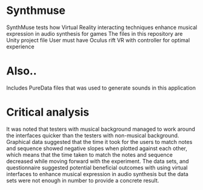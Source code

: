 # Synthmuse
SynthMuse tests how Virtual Reality interacting techniques enhance musical expression in audio synthesis for games
The files in this repository are Unity project file 
User must have Oculus rift VR with controller for optimal experience

# Also..
Includes PureData files that was used to generate sounds in this application

# Critical analysis 
It was noted that testers with musical background managed to work around the interfaces quicker than the testers with non-musical background. Graphical data suggested that the time it took for the users to match notes and sequence showed negative slopes when plotted against each other, which means that the time taken to match the notes and sequence decreased while moving forward with the experiment. The data sets, and questionnaire suggested potential beneficial outcomes with using virtual interfaces to enhance musical expression in audio synthesis but the data sets were not enough in number to provide a concrete result.

